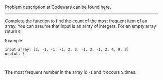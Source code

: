 Problem description at Codewars can be found
[here](https://www.codewars.com/kata/56582133c932d8239900002e/train/python).

-------------

Complete the function to find the count of the most frequent item of an array. You can assume that
input is an array of integers. For an empty array return `0`
<br>

Example
```
input array: [3, -1, -1, -1, 2, 3, -1, 3, -1, 2, 4, 9, 3]
ouptut: 5 
```
<br>

The most frequent number in the array is `-1` and it occurs `5` times.
